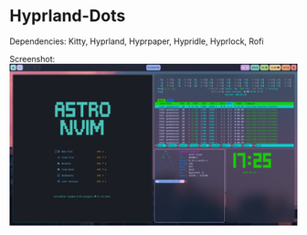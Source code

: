 # Hyprland-Dots
Dependencies: Kitty, Hyprland, Hyprpaper, Hypridle, Hyprlock, Rofi

Screenshot:
![My image](./2025-02-07-17:25:01:809270342.png)
